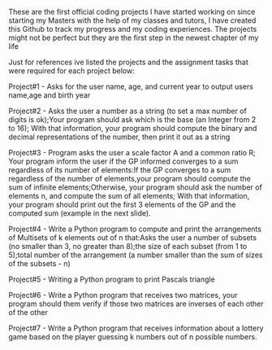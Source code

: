 These are the first official coding projects I have started working on since starting my Masters with the help of my classes and tutors, I have created this Github to track my progress and my coding experiences. The projects might not be perfect but they are the first step in the newest chapter of my life

Just for references ive listed the projects and the assignment tasks that were required for each project below:

Project#1 - Asks for the user name, age, and current year to output users name,age and birth year

Project#2 - Asks the user a number as a string (to set a max number of digits is ok);Your program should ask which is the base (an Integer from 2 to 16); With that information, your program should compute the binary and decimal representations of the number, then print it out as a string

Project#3 - Program asks the user a scale factor A and a common ratio R; Your program inform the user if the GP informed converges to a sum
regardless of its number of elements:If the GP converges to a sum regardless of the number of elements,your program should compute the sum of infinite elements;Otherwise, your program should ask the number of elements n, and compute the sum of all elements; With that information, your program should print out the first 3 elements of the GP and the computed sum (example in the next slide).

Project#4 - Write a Python program to compute and print the arrangements of Multisets of k elements out of n that:Asks the user a number of subsets (no smaller than 3, no greater than 8);the size of each subset (from 1 to 5);total number of the arrangement (a number smaller than the sum of sizes of the subsets - n)

Project#5 - Writing a Python program to print Pascals triangle

Project#6 - Write a Python program that receives two matrices, your program should them verify if those two matrices are inverses of each other
of the other

Project#7 - Write a Python program that receives information about a lottery game based
on the player guessing k numbers out of n possible numbers.
